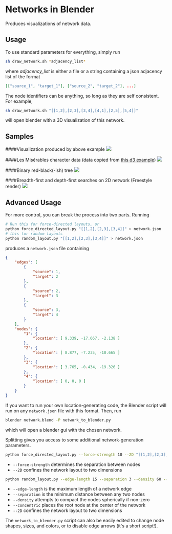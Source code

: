 Networks in Blender
============================

Produces visualizations of network data.

Usage
-----

To use standard parameters for everything, simply run

```bash
sh draw_network.sh *adjacency_list*
```

where *adjacency_list* is either a file or a string containing a json adjacency
list of the format

```json
[["source_1", "target_1"], ["source_2", "target_2"], ...]
```

The node identifiers can be anything, so long as they are self consistent.
For example,

```bash
sh draw_network.sh "[[1,2],[2,3],[3,4],[4,1],[2,5],[5,4]]"
```

will open blender with a 3D visualization of this network.


Samples
-------

####Visualization produced by above example
![](http://www.patrick-fuller.com/wp-content/uploads/2013/01/trigonal_wheel.png)

####Les Misérables character data (data copied from [this d3 example](http://bl.ocks.org/4062045))
![](http://www.patrick-fuller.com/wp-content/uploads/2013/01/les_miserables.png)

####Binary red-black(-ish) tree
![](http://www.patrick-fuller.com/wp-content/uploads/2013/01/red_black_tree_3d.png)

####Breadth-first and depth-first searches on 2D network (Freestyle render)
![](http://www.patrick-fuller.com/wp-content/uploads/2013/02/queries.png)

Advanced Usage
--------------

For more control, you can break the process into two parts. Running

```bash
# Run this for force-directed layouts, or
python force_directed_layout.py "[[1,2],[2,3],[3,4]]" > network.json
# this for random layouts
python random_layout.py "[[1,2],[2,3],[3,4]]" > network.json
```

produces a `network.json` file containing

```json
{
    "edges": [
        {
            "source": 1, 
            "target": 2
        }, 
        {
            "source": 2, 
            "target": 3
        }, 
        {
            "source": 3, 
            "target": 4
        }
    ], 
    "nodes": {
        "1": {
            "location": [ 9.339, -17.667, -2.138 ]
        }, 
        "2": {
            "location": [ 8.877, -7.235, -10.665 ]
        }, 
        "3": {
            "location": [ 3.765, -0.434, -19.326 ]
        }, 
        "4": {
            "location": [ 0, 0, 0 ]
        }
    }
}
```

If you want to run your own location-generating code, the Blender script will
run on any `network.json` file with this format. Then, run

```bash
blender network.blend -P network_to_blender.py
```

which will open a blender gui with the chosen network.

Splitting gives you access to some additional network-generation parameters.

```bash
python force_directed_layout.py --force-strength 10 --2D "[[1,2],[2,3],[3,4]]"
```

 * `--force-strength` determines the separation between nodes
 * `--2D` confines the network layout to two dimensions


```bash
python random_layout.py --edge-length 15 --separation 3 --density 60 --concentric --2D "[[1,2],[2,3],[3,4]]"
```

 * `--edge-length` is the maximum length of a network edge
 * `--separation` is the minimum distance between any two nodes
 * `--density` attempts to compact the nodes spherically if non-zero
 * `--concentric` places the root node at the center of the network
 * `--2D` confines the network layout to two dimensions

The `network_to_blender.py` script can also be easily edited to change node
shapes, sizes, and colors, or to disable edge arrows (it's a short script!).

